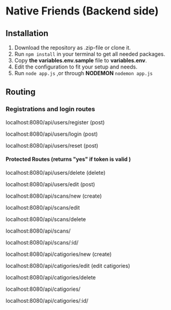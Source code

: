 # Native Friends (Backend side)

## Installation

1.  Download the repository as .zip-file or clone it.
2.  Run `npm install` in your terminal to get all needed packages.
3.  Copy **the variables.env.sample** file to **variables.env**.
4.  Edit the configuration to fit your setup and needs.
5.  Run `node app.js` ,or through **NODEMON** `nodemon app.js`

## Routing

### Registrations and login routes

localhost:8080/api/users/register (post)

localhost:8080/api/users/login (post)

localhost:8080/api/users/reset (post)

#### Protected Routes (returns "yes" if token is valid )

localhost:8080/api/users/delete (delete)

localhost:8080/api/users/edit (post)

localhost:8080/api/scans/new  (create)

localhost:8080/api/scans/edit 

localhost:8080/api/scans/delete

localhost:8080/api/scans/

localhost:8080/api/scans/:id/

localhost:8080/api/catigories/new  (create)

localhost:8080/api/catigories/edit  (edit catigories)

localhost:8080/api/catigories/delete

localhost:8080/api/catigories/

localhost:8080/api/catigories/:id/
